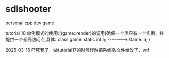 # sdlshooter
personal cpp dev game

tutorial 10 单例模式的使用:((game::render)的调用)确保一个类只有一个实例，并提供一个全局访问点
具体: class game: static int a; -------> Game::a;
\

2025-03-15
吓死我了，做tutorial17的时候误触把系统头文件给改了，wtf
